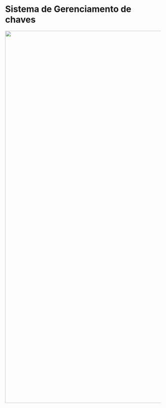 <h1>Sistema de Gerenciamento de chaves</h1>

<div align='center'>
<img src="https://github.com/Gabriel-Vict0r/Sistema-de-Gerenciamento-de-Chaves/blob/main/banner_img.jpg?raw=true" alt="logo do sistema" width=1200/>
</div>
